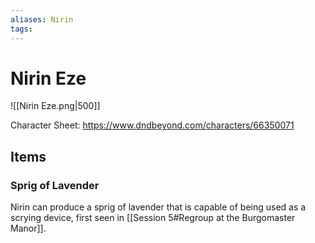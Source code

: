 ```yaml
---
aliases: Nirin
tags: 
---
```


# Nirin Eze

![[Nirin Eze.png|500]]

Character Sheet: https://www.dndbeyond.com/characters/66350071

## Items

### Sprig of Lavender

Nirin can produce a sprig of lavender that is capable of being used as a scrying device, first seen in [[Session 5#Regroup at the Burgomaster Manor]].